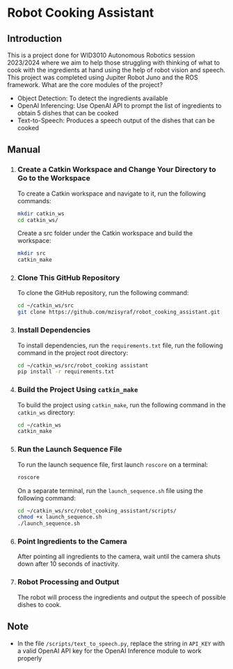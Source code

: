 # Robot Cooking Assistant
## Introduction
This is a project done for WID3010 Autonomous Robotics session 2023/2024 where we aim to help those struggling with thinking of what to cook with the ingredients at hand using the help of robot vision and speech. This project was completed using Jupiter Robot Juno and the ROS framework. What are the core modules of the project?

- Object Detection: To detect the ingredients available
- OpenAI Inferencing: Use OpenAI API to prompt the list of ingredients to obtain 5 dishes that can be cooked
- Text-to-Speech: Produces a speech output of the dishes that can be cooked


## Manual

1. ### Create a Catkin Workspace and Change Your Directory to Go to the Workspace

   To create a Catkin workspace and navigate to it, run the following commands:
   
   ```bash
   mkdir catkin_ws
   cd catkin_ws/
   ```
   Create a src folder under the Catkin workspace and build the workspace:

   ```bash
   mkdir src
   catkin_make
   ```

2. ### Clone This GitHub Repository

   To clone the GitHub repository, run the following command:

   ```bash
   cd ~/catkin_ws/src
   git clone https://github.com/mzisyraf/robot_cooking_assistant.git
   ```

3. ### Install Dependencies

   To install dependencies, run the `requirements.txt` file, run the following command in the project root directory:

   ```bash
   cd ~/catkin_ws/src/robot_cooking assistant
   pip install -r requirements.txt
   ```

4. ### Build the Project Using `catkin_make`

   To build the project using `catkin_make`, run the following command in the `catkin_ws` directory:

   ```bash
   cd ~/catkin_ws
   catkin_make
   ```

5. ### Run the Launch Sequence File

   To run the launch sequence file, first launch `roscore` on a terminal:

   ```bash
   roscore
   ```

   On a separate terminal, run the `launch_sequence.sh` file using the following command:

   ```bash
   cd ~/catkin_ws/src/robot_cooking_assistant/scripts/
   chmod +x launch_sequence.sh
   ./launch_sequence.sh
   ```

7. ### Point Ingredients to the Camera

   After pointing all ingredients to the camera, wait until the camera shuts down after 10 seconds of inactivity.

8. ### Robot Processing and Output

   The robot will process the ingredients and output the speech of possible dishes to cook.

## Note
- In the file `/scripts/text_to_speech.py`, replace the string in `API_KEY` with a valid OpenAI API key for the OpenAI Inference module to work properly
